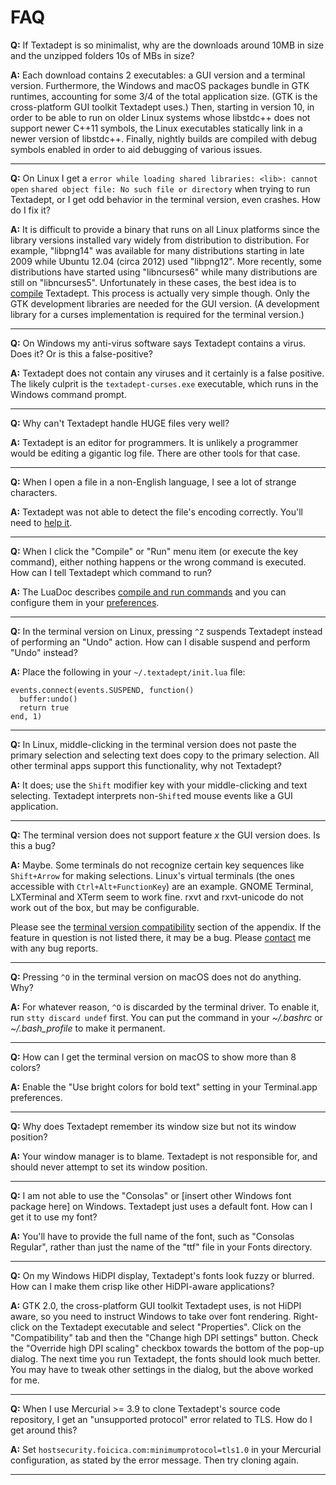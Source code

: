 # FAQ

**Q:**
If Textadept is so minimalist, why are the downloads around 10MB in size and the
unzipped folders 10s of MBs in size?

**A:**
Each download contains 2 executables: a GUI version and a terminal version.
Furthermore, the Windows and macOS packages bundle in GTK runtimes, accounting
for some 3/4 of the total application size. (GTK is the cross-platform GUI
toolkit Textadept uses.) Then, starting in version 10, in order to be able to
run on older Linux systems whose libstdc++ does not support newer C++11 symbols,
the Linux executables statically link in a newer version of libstdc++. Finally,
nightly builds are compiled with debug symbols enabled in order to aid debugging
of various issues.

- - -

**Q:**
On Linux I get a `error while loading shared libraries: <lib>: cannot open`
`shared object file: No such file or directory` when trying to run Textadept,
or I get odd behavior in the terminal version, even crashes. How do I fix it?

**A:**
It is difficult to provide a binary that runs on all Linux platforms since the
library versions installed vary widely from distribution to distribution. For
example, "libpng14" was available for many distributions starting in late 2009
while Ubuntu 12.04 (circa 2012) used "libpng12". More recently, some
distributions have started using "libncurses6" while many distributions are
still on "libncurses5". Unfortunately in these cases, the best idea is to
[compile][] Textadept. This process is actually very simple though. Only the
GTK development libraries are needed for the GUI version. (A development library
for a curses implementation is required for the terminal version.)

[compile]: manual.html#Compiling

- - -

**Q:**
On Windows my anti-virus software says Textadept contains a virus. Does it? Or
is this a false-positive?

**A:**
Textadept does not contain any viruses and it certainly is a false positive.
The likely culprit is the `textadept-curses.exe` executable, which runs in the
Windows command prompt.

- - -

**Q:**
Why can't Textadept handle HUGE files very well?

**A:**
Textadept is an editor for programmers. It is unlikely a programmer would be
editing a gigantic log file. There are other tools for that case.

- - -

**Q:**
When I open a file in a non-English language, I see a lot of strange characters.

**A:**
Textadept was not able to detect the file's encoding correctly. You'll need to
[help it][].

[help it]: manual.html#Buffer.Encodings

- - -

**Q:**
When I click the "Compile" or "Run" menu item (or execute the key command),
either nothing happens or the wrong command is executed. How can I tell
Textadept which command to run?

**A:**
The LuaDoc describes [compile and run commands][] and you can configure them in
your [preferences][].

[compile and run commands]: api.html#_M.Compile.and.Run
[preferences]: manual.html#Preferences

- - -

**Q:**
In the terminal version on Linux, pressing `^Z` suspends Textadept instead of
performing an "Undo" action. How can I disable suspend and perform "Undo"
instead?

**A:**
Place the following in your `~/.textadept/init.lua` file:

    events.connect(events.SUSPEND, function()
      buffer:undo()
      return true
    end, 1)

- - -

**Q:**
In Linux, middle-clicking in the terminal version does not paste the primary
selection and selecting text does copy to the primary selection. All other
terminal apps support this functionality, why not Textadept?

**A:**
It does; use the `Shift` modifier key with your middle-clicking and text
selecting. Textadept interprets non-`Shift`ed mouse events like a GUI
application.

- - -

**Q:**
The terminal version does not support feature _x_ the GUI version does. Is this
a bug?

**A:**
Maybe. Some terminals do not recognize certain key sequences like `Shift+Arrow`
for making selections. Linux's virtual terminals (the ones accessible with
`Ctrl+Alt+FunctionKey`) are an example. GNOME Terminal, LXTerminal and XTerm
seem to work fine. rxvt and rxvt-unicode do not work out of the box, but may be
configurable.

Please see the [terminal version compatibility][] section of the appendix. If
the feature in question is not listed there, it may be a bug. Please [contact][]
me with any bug reports.

[terminal version compatibility]: manual.html#Terminal.Version.Compatibility
[contact]: README.html#Contact

- - -

**Q:**
Pressing `^O` in the terminal version on macOS does not do anything. Why?

**A:**
For whatever reason, `^O` is discarded by the terminal driver. To enable it, run
`stty discard undef` first. You can put the command in your *~/.bashrc* or
*~/.bash_profile* to make it permanent.

- - -

**Q:**
How can I get the terminal version on macOS to show more than 8 colors?

**A:**
Enable the "Use bright colors for bold text" setting in your Terminal.app
preferences.

- - -

**Q:**
Why does Textadept remember its window size but not its window position?

**A:**
Your window manager is to blame. Textadept is not responsible for, and should
never attempt to set its window position.

- - -

**Q:**
I am not able to use the "Consolas" or [insert other Windows font package here]
on Windows. Textadept just uses a default font. How can I get it to use my font?

**A:**
You'll have to provide the full name of the font, such as "Consolas Regular",
rather than just the name of the "ttf" file in your Fonts directory.

- - -

**Q:**
On my Windows HiDPI display, Textadept's fonts look fuzzy or blurred. How can I
make them crisp like other HiDPI-aware applications?

**A:**
GTK 2.0, the cross-platform GUI toolkit Textadept uses, is not HiDPI aware, so
you need to instruct Windows to take over font rendering. Right-click on the
Textadept executable and select "Properties". Click on the "Compatibility" tab
and then the "Change high DPI settings" button. Check the "Override high DPI
scaling" checkbox towards the bottom of the pop-up dialog. The next time you
run Textadept, the fonts should look much better. You may have to tweak other
settings in the dialog, but the above worked for me.

- - -

**Q:**
When I use Mercurial >= 3.9 to clone Textadept's source code repository, I get
an "unsupported protocol" error related to TLS. How do I get around this?

**A:**
Set `hostsecurity.foicica.com:minimumprotocol=tls1.0` in your Mercurial
configuration, as stated by the error message. Then try cloning again.

- - -


